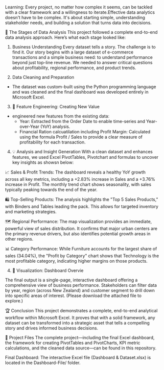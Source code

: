 Learning:
Every project, no matter how complex it seems, can be tackled with a clear framework and a willingness to iterate.Effective data analytics doesn't have to be complex. It's about starting simple, understanding stakeholder needs, and building a solution that turns data into decisions.

📖 The Stages of Data Analysis
This project followed a complete end-to-end data analysis approach. Here’s what each stage looked like:

1. Business Understanding
Every dataset tells a story. The challenge is to find it. Our story begins with a large dataset of e-commerce transactions and a simple business need: to understand performance beyond just top-line revenue. We needed to answer critical questions about profitability, regional performance, and product trends.

2. Data Cleaning and Preparation

 - The dataset was custom-built using the Python programming language and was cleaned and the final dashboard was developed entirely in Microsoft Excel.

3. 🔧 Feature Engineering: Creating New Value
 - engineered new features from the existing data:
   - Year: Extracted from the Order Date to enable time-series and Year-over-Year (YoY) analysis.
    - Financial Ration calcuatilation including Profit Margin: Calculated using the formula Profit / Sales to provide a clear measure of profitability for each transaction.

4. 💡 Analysis and Insight Generation
With a clean dataset and enhances features, we used Excel PivotTables, Pivotchart and formulas to uncover key insights as showsn below:

📈 Sales & Profit Trends: The dashboard reveals a healthy YoY growth across all key metrics, including a +2.83% increase in Sales and a +3.76% increase in Profit. The monthly trend chart shows seasonality, with sales typically peaking towards the end of the year.

🛍️ Top-Selling Products: The analysis highlights the "Top 5 Sales Products," with Binders and Tables leading the pack. This allows for targeted inventory and marketing strategies.

🗺️ Regional Performance: The map visualization provides an immediate, powerful view of sales distribution. It confirms that major urban centers are the primary revenue drivers, but also identifies potential growth areas in other regions.

📊 Category Performance: While Furniture accounts for the largest share of sales (34.04%), the "Profit by Category" chart shows that Technology is the most profitable category, indicating higher margins on those products.

4. 🎨 Visualization: Dashboard Overvie

The final output is a single-page, interactive dashboard offering a comprehensive view of business performance. Stakeholders can filter data by year, region (across New Zealand) and customer segment to drill down into specific areas of interest. (Please download the attached file to explore.)

🏆 Conclusion
This project demonstrates a complete, end-to-end analytical workflow within Microsoft Excel. It proves that with a solid framework, any dataset can be transformed into a strategic asset that tells a compelling story and drives informed business decisions. 

📂 Project Files
The complete project—including the final Excel dashboard, the framework for creating PivotTables and PivotCharts, KPI metric calculations, and the cleaned data source—can be found in this repository.

Final Dashboard: The interactive Excel file (Dashboard & Dataset.xlsx) is located in the Dashboard-File/ folder.




